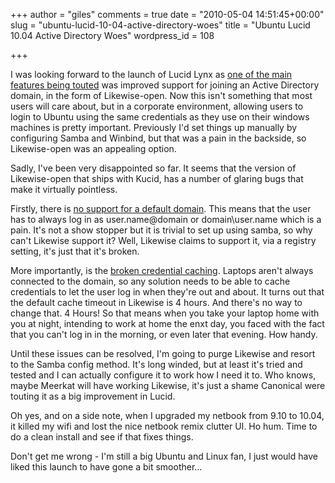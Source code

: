 +++
author = "giles"
comments = true
date = "2010-05-04 14:51:45+00:00"
slug = "ubuntu-lucid-10-04-active-directory-woes"
title = "Ubuntu Lucid 10.04 Active Directory Woes"
wordpress_id = 108

+++

I was looking forward to the launch of Lucid Lynx as [one of the main features being touted](http://www.ubuntu.com/testing/lucid/beta2#Major%20new%20version%20of%20likewise-open) was improved support for joining an Active Directory domain, in the form of Likewise-open. Now this isn't something that most users will care about, but in a corporate environment, allowing users to login to Ubuntu using the same credentials as they use on their windows machines is pretty important. Previously I'd set things up manually by configuring Samba and Winbind, but that was a pain in the backside, so Likewise-open was an appealing option.

Sadly, I've been very disappointed so far. It seems that the version of Likewise-open that ships with Kucid, has a number of glaring bugs that make it virtually pointless.

Firstly, there is [no support for a default domain](https://bugs.launchpad.net/ubuntu/+source/likewise-open/+bug/534629). This means that the user has to always log in as user.name@domain or domain\\user.name which is a pain. It's not a show stopper but it is trivial to set up using samba, so why can't Likewise support it? Well, Likewise claims to support it, via a registry setting, it's just that it's broken.

More importantly, is the [broken credential caching](https://bugs.launchpad.net/ubuntu/+source/likewise-open/+bug/572271). Laptops aren't always connected to the domain, so any solution needs to be able to cache credentials to let the user log in when they're out and about. It turns out that the default cache timeout in Likewise is 4 hours. And there's no way to change that. 4 Hours! So that means when you take your laptop home with you at night, intending to work at home the enxt day, you faced with the fact that you can't log in in the morning, or even later that evening. How handy.

Until these issues can be resolved, I'm going to purge Likewise and resort to the Samba config method. It's long winded, but at least it's tried and tested and I can actually configure it to work how I need it to. Who knows, maybe Meerkat will have working Likewise, it's just a shame Canonical were touting it as a big improvement in Lucid.

Oh yes, and on a side note, when I upgraded my netbook from 9.10 to 10.04, it killed my wifi and lost the nice netbook remix clutter UI. Ho hum. Time to do a clean install and see if that fixes things.

Don't get me wrong - I'm still a big Ubuntu and Linux fan, I just would have liked this launch to have gone a bit smoother...
